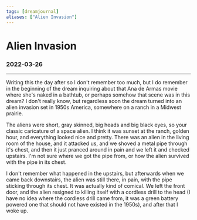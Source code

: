 ```yaml
---
tags: [dreamjournal]
aliases: ["Alien Invasion"]
---
```


# Alien Invasion
### 2022-03-26
---

Writing this the day after so I don't remember too much, but I do remember in the beginning of the dream inquiring about that Ana de Armas movie where she's naked in a bathtub, or perhaps somehow that scene was in this dream? I don't really know, but regardless soon the dream turned into an alien invasion set in 1950s America, somewhere on a ranch in a Midwest prairie.

The aliens were short, gray skinned, big heads and big black eyes, so your classic caricature of a space alien. I think it was sunset at the ranch, golden hour, and everything looked nice and pretty. There was an alien in the living room of the house, and it attacked us, and we shoved a metal pipe through it's chest, and then it just pranced around in pain and we left it and checked upstairs. I'm not sure where we got the pipe from, or how the alien survived with the pipe in its chest.

I don't remember what happened in the upstairs, but afterwards when we came back downstairs, the alien was still there, in pain, with the pipe sticking through its chest. It was actually kind of comical. We left the front door, and the alien resigned to killing itself with a cordless drill to the head (I have no idea where the cordless drill came from, it was a green battery powered one that should not have existed in the 1950s), and after that I woke up.